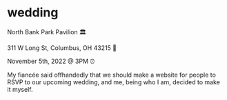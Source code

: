 # wedding
 
North Bank Park Pavilion 🏛️

311 W Long St, Columbus, OH 43215 📍

November 5th, 2022 @ 3PM ⏰

My fiancée said offhandedly that we should make a website for people to RSVP to our upcoming wedding, and me, being who I am, decided to make it myself.
